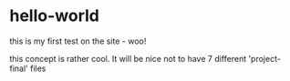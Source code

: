 # hello-world
this is my first test on the site - woo!

this concept is rather cool. It will be nice not to have 7 different 'project-final' files
